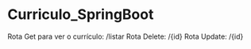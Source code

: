 # Curriculo_SpringBoot

Rota Get para ver o currículo: /listar
Rota Delete: /{id}
Rota Update: /{id}
